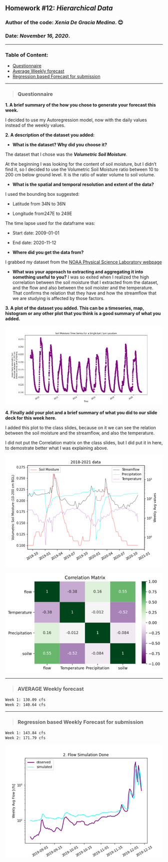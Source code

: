 ## Homework #12: ***Hierarchical Data***
### Author of the code:  *Xenia De Gracia Medina*. :blush:
### Date: *November 16, 2020*.

---
### Table of Content:
- [ Questionnaire](#quest)
- [ Average Weekly forecast](#weekly)
- [ Regression based Forecast for submission](#regression)

---
<a name="quest"></a>
>### **Questionnaire**

**1. A brief summary of the how you chose to generate your forecast this week.**

I decided to use my Autoregression model, now with the daily values instead of the weekly values.

**2. A description of the dataset you added:**
- **What is the dataset? Why did you choose it?**

The dataset that I chose was the ***Volumetric Soil Moisture***.

At the beginning I was looking for the content of soil moisture, but I didn’t find it, so I decided to use the Volumetric Soil Moisture ratio between 10 to 200 cm below ground level. It is the ratio of water volume to soil volume.

- **What is the spatial and temporal resolution and extent of the data?**

I used the bounding box suggested:

- Latitude from 34N to 36N

- Longitude from247E to 249E

The time lapse used for the dataframe was:

- Start date: 2009-01-01

- End date: 2020-11-12

- **Where did you get the data from?**

I grabbed my dataset from the [NOAA Physical Science Laboratory webpage](https://psl.noaa.gov/cgi-bin/DataAccess.pl?DB_dataset=NCEP+Reanalysis+Daily+Averages&DB_variable=Volumetric+Soil+Moisture&DB_statistic=Mean&DB_tid=89392&DB_did=195&DB_vid=1277)

- **What was your approach to extracting and aggregating it into something useful to you?**
I was so exited when I realized the high correlation between the soil moisture that I extracted from the dataset, and the flow and also between the soil moister and the temperature. That confirms the relation that they have and how the streamflow that we are studying is affected by those factors.

**3. A plot of the dataset you added. This can be a timeseries, map, histogram or any other plot that you think is a good summary of what you added.**

![](assets/DeGraciaMedina_HW12-a21b656b.png)

**4. Finally add your plot and a brief summary of what you did to our slide deck for this week here.**

I added this plot to the class slides, because on it we can see the relation between the soil moisture and the streamflow, and also the temperature.

I did not put the Correlation matrix on the class slides, but I did put it in here, to demostrate better what I was explaining above.

![](assets/DeGraciaMedina_HW12-35c05800.png)

![](assets/DeGraciaMedina_HW12-327cff4b.png)



---
<a name="weekly"></a>
>### **AVERAGE Weekly forecast**
    Week 1: 130.09 cfs
    Week 2: 140.64 cfs

---
<a name="regression"></a>
>### **Regression based Weekly Forecast for submission**
    Week 1: 143.84 cfs
    Week 2: 171.79 cfs

![](assets/DeGraciaMedina_HW12-2120a430.png)
